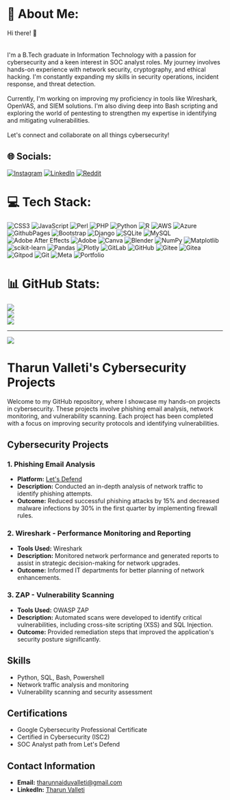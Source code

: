 # 💫 About Me:
Hi there! 👋<br><br><br>I'm a B.Tech graduate in Information Technology with a passion for cybersecurity and a keen interest in SOC analyst roles. My journey involves hands-on experience with network security, cryptography, and ethical hacking. I'm constantly expanding my skills in security operations, incident response, and threat detection.<br><br>Currently, I'm working on improving my proficiency in tools like Wireshark, OpenVAS, and SIEM solutions. I'm also diving deep into Bash scripting and exploring the world of pentesting to strengthen my expertise in identifying and mitigating vulnerabilities.<br><br>Let's connect and collaborate on all things cybersecurity!<br>


## 🌐 Socials:
[![Instagram](https://img.shields.io/badge/Instagram-%23E4405F.svg?logo=Instagram&logoColor=white)](https://instagram.com/THARUN_NAIDU70) [![LinkedIn](https://img.shields.io/badge/LinkedIn-%230077B5.svg?logo=linkedin&logoColor=white)](https://linkedin.com/in/www.linkedin.com/in/tharun-valleti-0725042b4) [![Reddit](https://img.shields.io/badge/Reddit-%23FF4500.svg?logo=Reddit&logoColor=white)](https://reddit.com/user/Proud_ELK9105) 

# 💻 Tech Stack:
![CSS3](https://img.shields.io/badge/css3-%231572B6.svg?style=for-the-badge&logo=css3&logoColor=white) ![JavaScript](https://img.shields.io/badge/javascript-%23323330.svg?style=for-the-badge&logo=javascript&logoColor=%23F7DF1E) ![Perl](https://img.shields.io/badge/perl-%2339457E.svg?style=for-the-badge&logo=perl&logoColor=white) ![PHP](https://img.shields.io/badge/php-%23777BB4.svg?style=for-the-badge&logo=php&logoColor=white) ![Python](https://img.shields.io/badge/python-3670A0?style=for-the-badge&logo=python&logoColor=ffdd54) ![R](https://img.shields.io/badge/r-%23276DC3.svg?style=for-the-badge&logo=r&logoColor=white) ![AWS](https://img.shields.io/badge/AWS-%23FF9900.svg?style=for-the-badge&logo=amazon-aws&logoColor=white) ![Azure](https://img.shields.io/badge/azure-%230072C6.svg?style=for-the-badge&logo=microsoftazure&logoColor=white) ![GithubPages](https://img.shields.io/badge/github%20pages-121013?style=for-the-badge&logo=github&logoColor=white) ![Bootstrap](https://img.shields.io/badge/bootstrap-%238511FA.svg?style=for-the-badge&logo=bootstrap&logoColor=white) ![Django](https://img.shields.io/badge/django-%23092E20.svg?style=for-the-badge&logo=django&logoColor=white) ![SQLite](https://img.shields.io/badge/sqlite-%2307405e.svg?style=for-the-badge&logo=sqlite&logoColor=white) ![MySQL](https://img.shields.io/badge/mysql-4479A1.svg?style=for-the-badge&logo=mysql&logoColor=white) ![Adobe After Effects](https://img.shields.io/badge/Adobe%20After%20Effects-9999FF.svg?style=for-the-badge&logo=Adobe%20After%20Effects&logoColor=white) ![Adobe](https://img.shields.io/badge/adobe-%23FF0000.svg?style=for-the-badge&logo=adobe&logoColor=white) ![Canva](https://img.shields.io/badge/Canva-%2300C4CC.svg?style=for-the-badge&logo=Canva&logoColor=white) ![Blender](https://img.shields.io/badge/blender-%23F5792A.svg?style=for-the-badge&logo=blender&logoColor=white) ![NumPy](https://img.shields.io/badge/numpy-%23013243.svg?style=for-the-badge&logo=numpy&logoColor=white) ![Matplotlib](https://img.shields.io/badge/Matplotlib-%23ffffff.svg?style=for-the-badge&logo=Matplotlib&logoColor=black) ![scikit-learn](https://img.shields.io/badge/scikit--learn-%23F7931E.svg?style=for-the-badge&logo=scikit-learn&logoColor=white) ![Pandas](https://img.shields.io/badge/pandas-%23150458.svg?style=for-the-badge&logo=pandas&logoColor=white) ![Plotly](https://img.shields.io/badge/Plotly-%233F4F75.svg?style=for-the-badge&logo=plotly&logoColor=white) ![GitLab](https://img.shields.io/badge/gitlab-%23181717.svg?style=for-the-badge&logo=gitlab&logoColor=white) ![GitHub](https://img.shields.io/badge/github-%23121011.svg?style=for-the-badge&logo=github&logoColor=white) ![Gitee](https://img.shields.io/badge/Gitee-C71D23?style=for-the-badge&logo=gitee&logoColor=white) ![Gitea](https://img.shields.io/badge/Gitea-34495E?style=for-the-badge&logo=gitea&logoColor=5D9425) ![Gitpod](https://img.shields.io/badge/gitpod-f06611.svg?style=for-the-badge&logo=gitpod&logoColor=white) ![Git](https://img.shields.io/badge/git-%23F05033.svg?style=for-the-badge&logo=git&logoColor=white) ![Meta](https://img.shields.io/badge/Meta-%230467DF.svg?style=for-the-badge&logo=Meta&logoColor=white) ![Portfolio](https://img.shields.io/badge/Portfolio-%23000000.svg?style=for-the-badge&logo=firefox&logoColor=#FF7139)
# 📊 GitHub Stats:
![](https://github-readme-stats.vercel.app/api?username=THARUNNAIDUVALLETI&theme=dark&hide_border=false&include_all_commits=false&count_private=false)<br/>
![](https://github-readme-streak-stats.herokuapp.com/?user=THARUNNAIDUVALLETI&theme=dark&hide_border=false)<br/>
![](https://github-readme-stats.vercel.app/api/top-langs/?username=THARUNNAIDUVALLETI&theme=dark&hide_border=false&include_all_commits=false&count_private=false&layout=compact)

---
[![](https://visitcount.itsvg.in/api?id=THARUNNAIDUVALLETI&icon=0&color=0)](https://visitcount.itsvg.in)

<!-- Proudly created with GPRM ( https://gprm.itsvg.in ) -->
# Tharun Valleti's Cybersecurity Projects

Welcome to my GitHub repository, where I showcase my hands-on projects in cybersecurity. These projects involve phishing email analysis, network monitoring, and vulnerability scanning. Each project has been completed with a focus on improving security protocols and identifying vulnerabilities.

## Cybersecurity Projects

### 1. **Phishing Email Analysis**
   - **Platform:** [Let's Defend](https://letsdefend.io/)
   - **Description:** Conducted an in-depth analysis of network traffic to identify phishing attempts.
   - **Outcome:** Reduced successful phishing attacks by 15% and decreased malware infections by 30% in the first quarter by implementing firewall rules.

### 2. **Wireshark - Performance Monitoring and Reporting**
   - **Tools Used:** Wireshark
   - **Description:** Monitored network performance and generated reports to assist in strategic decision-making for network upgrades.
   - **Outcome:** Informed IT departments for better planning of network enhancements.

### 3. **ZAP - Vulnerability Scanning**
   - **Tools Used:** OWASP ZAP
   - **Description:** Automated scans were developed to identify critical vulnerabilities, including cross-site scripting (XSS) and SQL Injection.
   - **Outcome:** Provided remediation steps that improved the application's security posture significantly.

## Skills
- Python, SQL, Bash, Powershell
- Network traffic analysis and monitoring
- Vulnerability scanning and security assessment

## Certifications
- Google Cybersecurity Professional Certificate
- Certified in Cybersecurity (ISC2)
- SOC Analyst path from Let's Defend

## Contact Information
- **Email:** tharunnaiduvalleti@gmail.com
- **LinkedIn:** [Tharun Valleti](http://linkedin.com/in/tharun-valleti-0725042b4)

